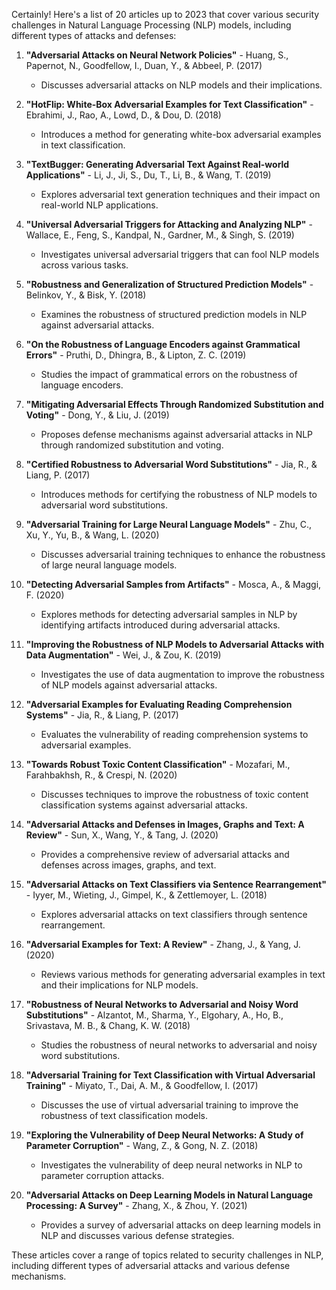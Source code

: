 Certainly! Here's a list of 20 articles up to 2023 that cover various security challenges in Natural Language Processing (NLP) models, including different types of attacks and defenses:

1. **"Adversarial Attacks on Neural Network Policies"** - Huang, S., Papernot, N., Goodfellow, I., Duan, Y., & Abbeel, P. (2017)
   - Discusses adversarial attacks on NLP models and their implications.

2. **"HotFlip: White-Box Adversarial Examples for Text Classification"** - Ebrahimi, J., Rao, A., Lowd, D., & Dou, D. (2018)
   - Introduces a method for generating white-box adversarial examples in text classification.

3. **"TextBugger: Generating Adversarial Text Against Real-world Applications"** - Li, J., Ji, S., Du, T., Li, B., & Wang, T. (2019)
   - Explores adversarial text generation techniques and their impact on real-world NLP applications.

4. **"Universal Adversarial Triggers for Attacking and Analyzing NLP"** - Wallace, E., Feng, S., Kandpal, N., Gardner, M., & Singh, S. (2019)
   - Investigates universal adversarial triggers that can fool NLP models across various tasks.

5. **"Robustness and Generalization of Structured Prediction Models"** - Belinkov, Y., & Bisk, Y. (2018)
   - Examines the robustness of structured prediction models in NLP against adversarial attacks.

6. **"On the Robustness of Language Encoders against Grammatical Errors"** - Pruthi, D., Dhingra, B., & Lipton, Z. C. (2019)
   - Studies the impact of grammatical errors on the robustness of language encoders.

7. **"Mitigating Adversarial Effects Through Randomized Substitution and Voting"** - Dong, Y., & Liu, J. (2019)
   - Proposes defense mechanisms against adversarial attacks in NLP through randomized substitution and voting.

8. **"Certified Robustness to Adversarial Word Substitutions"** - Jia, R., & Liang, P. (2017)
   - Introduces methods for certifying the robustness of NLP models to adversarial word substitutions.

9. **"Adversarial Training for Large Neural Language Models"** - Zhu, C., Xu, Y., Yu, B., & Wang, L. (2020)
   - Discusses adversarial training techniques to enhance the robustness of large neural language models.

10. **"Detecting Adversarial Samples from Artifacts"** - Mosca, A., & Maggi, F. (2020)
    - Explores methods for detecting adversarial samples in NLP by identifying artifacts introduced during adversarial attacks.

11. **"Improving the Robustness of NLP Models to Adversarial Attacks with Data Augmentation"** - Wei, J., & Zou, K. (2019)
    - Investigates the use of data augmentation to improve the robustness of NLP models against adversarial attacks.

12. **"Adversarial Examples for Evaluating Reading Comprehension Systems"** - Jia, R., & Liang, P. (2017)
    - Evaluates the vulnerability of reading comprehension systems to adversarial examples.

13. **"Towards Robust Toxic Content Classification"** - Mozafari, M., Farahbakhsh, R., & Crespi, N. (2020)
    - Discusses techniques to improve the robustness of toxic content classification systems against adversarial attacks.

14. **"Adversarial Attacks and Defenses in Images, Graphs and Text: A Review"** - Sun, X., Wang, Y., & Tang, J. (2020)
    - Provides a comprehensive review of adversarial attacks and defenses across images, graphs, and text.

15. **"Adversarial Attacks on Text Classifiers via Sentence Rearrangement"** - Iyyer, M., Wieting, J., Gimpel, K., & Zettlemoyer, L. (2018)
    - Explores adversarial attacks on text classifiers through sentence rearrangement.

16. **"Adversarial Examples for Text: A Review"** - Zhang, J., & Yang, J. (2020)
    - Reviews various methods for generating adversarial examples in text and their implications for NLP models.

17. **"Robustness of Neural Networks to Adversarial and Noisy Word Substitutions"** - Alzantot, M., Sharma, Y., Elgohary, A., Ho, B., Srivastava, M. B., & Chang, K. W. (2018)
    - Studies the robustness of neural networks to adversarial and noisy word substitutions.

18. **"Adversarial Training for Text Classification with Virtual Adversarial Training"** - Miyato, T., Dai, A. M., & Goodfellow, I. (2017)
    - Discusses the use of virtual adversarial training to improve the robustness of text classification models.

19. **"Exploring the Vulnerability of Deep Neural Networks: A Study of Parameter Corruption"** - Wang, Z., & Gong, N. Z. (2018)
    - Investigates the vulnerability of deep neural networks in NLP to parameter corruption attacks.

20. **"Adversarial Attacks on Deep Learning Models in Natural Language Processing: A Survey"** - Zhang, X., & Zhou, Y. (2021)
    - Provides a survey of adversarial attacks on deep learning models in NLP and discusses various defense strategies.

These articles cover a range of topics related to security challenges in NLP, including different types of adversarial attacks and various defense mechanisms.
